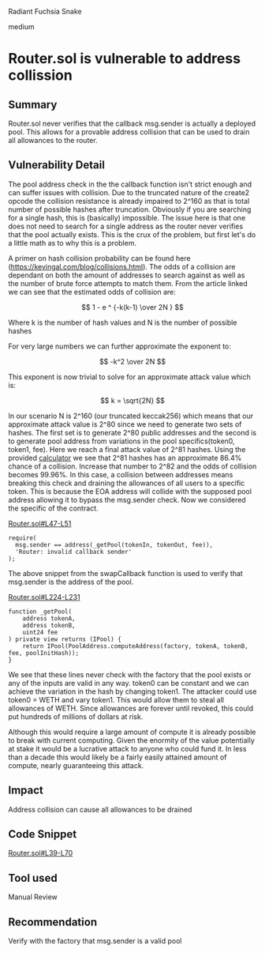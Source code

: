 Radiant Fuchsia Snake

medium

# Router.sol is vulnerable to address collission
## Summary

Router.sol never verifies that the callback msg.sender is actually a deployed pool. This allows for a provable address collision  that can be used to drain all allowances to the router.

## Vulnerability Detail

The pool address check in the the callback function isn't strict enough and can suffer issues with collision. Due to the truncated nature of the create2 opcode the collision resistance is already impaired to 2^160 as that is total number of possible hashes after truncation. Obviously if you are searching for a single hash, this is (basically) impossible. The issue here is that one does not need to search for a single address as the router never verifies that the pool actually exists. This is the crux of the problem, but first let's do a little math as to why this is a problem. 

A primer on hash collision probability can be found here (https://kevingal.com/blog/collisions.html). The odds of a collision are dependant on both the amount of addresses to search against as well as the number of brute force attempts to match them. From the article linked we can see that the estimated odds of collision are:

$$ 1 - e ^ {-k(k-1) \over 2N } $$

Where k is the number of hash values and N is the number of possible hashes

For very large numbers we can further approximate the exponent to:

$$ -k^2 \over 2N $$

This exponent is now trivial to solve for an approximate attack value which is:

$$ k = \sqrt{2N} $$

In our scenario N is 2^160 (our truncated keccak256) which means that our approximate attack value is 2^80 since we need to generate two sets of hashes. The first set is to generate 2^80 public addresses and the second is to generate pool address from variations in the pool specifics(token0, token1, fee). Here we reach a final attack value of 2^81 hashes. Using the provided [calculator](https://kevingal.com/apps/collision.html) we see that 2^81 hashes has an approximate 86.4% chance of a collision. Increase that number to 2^82 and the odds of collision becomes 99.96%. In this case, a collision between addresses means breaking this check and draining the allowances of all users to a specific token. This is because the EOA address will collide with the supposed pool address allowing it to bypass the msg.sender check. Now we considered the specific of the contract. 

[Router.sol#L47-L51](https://github.com/sherlock-audit/2023-07-kyber-swap/blob/main/ks-elastic-sc/contracts/periphery/Router.sol#L47-L51)

    require(
      msg.sender == address(_getPool(tokenIn, tokenOut, fee)),
      'Router: invalid callback sender'
    );

The above snippet from the swapCallback function is used to verify that msg.sender is the address of the pool. 

[Router.sol#L224-L231](https://github.com/sherlock-audit/2023-07-kyber-swap/blob/main/ks-elastic-sc/contracts/periphery/Router.sol#L224-L231)

    function _getPool(
        address tokenA,
        address tokenB,
        uint24 fee
    ) private view returns (IPool) {
        return IPool(PoolAddress.computeAddress(factory, tokenA, tokenB, fee, poolInitHash));
    }

We see that these lines never check with the factory that the pool exists or any of the inputs are valid in any way. token0 can be constant and we can achieve the variation in the hash by changing token1. The attacker could use token0 = WETH and vary token1. This would allow them to steal all allowances of WETH. Since allowances are forever until revoked, this could put hundreds of millions of dollars at risk.

Although this would require a large amount of compute it is already possible to break with current computing. Given the enormity of the value potentially at stake it would be a lucrative attack to anyone who could fund it. In less than a decade this would likely be a fairly easily attained amount of compute, nearly guaranteeing this attack.

## Impact

Address collision can cause all allowances to be drained

## Code Snippet

[Router.sol#L39-L70](https://github.com/sherlock-audit/2023-07-kyber-swap/blob/main/ks-elastic-sc/contracts/periphery/Router.sol#L39-L70)

## Tool used

Manual Review

## Recommendation

Verify with the factory that msg.sender is a valid pool